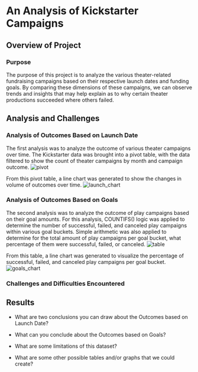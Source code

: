 # An Analysis of Kickstarter Campaigns

## Overview of Project

### Purpose
The purpose of this project is to analyze the various theater-related fundraising campaigns based on their respective launch dates and funding goals. By comparing these dimensions of these campaigns, we can observe trends and insights that may help explain as to why certain theater productions succeeded where others failed.

## Analysis and Challenges

### Analysis of Outcomes Based on Launch Date
The first analysis was to analyze the outcome of various theater campaigns over time. The Kickstarter data was brought into a pivot table, with the data filtered to show the count of theater campaigns by month and campaign outcome. 
![pivot](https://github.com/typicalchazz/kickstarter-analysis/blob/main/Resources/Theater_Outcomes_Pivot.png)

From this pivot table, a line chart was generated to show the changes in volume of outcomes over time. 
![launch_chart](https://github.com/typicalchazz/kickstarter-analysis/blob/main/Resources/Theater_Outcomes_vs_Launch.png)

### Analysis of Outcomes Based on Goals
The second analysis was to analyze the outcome of play campaigns based on their goal amounts. For this analysis, COUNTIFS() logic was applied to determine the number of successful, failed, and canceled play campaigns within various goal buckets. Simple arithmetic was also applied to determine for the total amount of play campaigns per goal bucket, what percentage of them were successful, failed, or canceled.
![table](https://github.com/typicalchazz/kickstarter-analysis/blob/main/Resources/Outcomes_Table.png)

From this table, a line chart was generated to visualize the percentage of successful, failed, and canceled play campaigns per goal bucket.
![goals_chart](https://github.com/typicalchazz/kickstarter-analysis/blob/main/Resources/Outcomes_vs_Goals.png)

### Challenges and Difficulties Encountered

## Results

- What are two conclusions you can draw about the Outcomes based on Launch Date?

- What can you conclude about the Outcomes based on Goals?

- What are some limitations of this dataset?

- What are some other possible tables and/or graphs that we could create?
